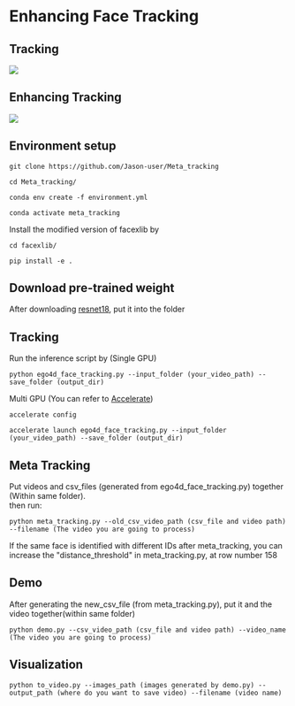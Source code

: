 # Enhancing Face Tracking

## Tracking
![](gif_file/avtdrvnfyh_tracking.gif)

## Enhancing Tracking
![](gif_file/avtdrvnfyh_meta.gif)

## Environment setup
```
git clone https://github.com/Jason-user/Meta_tracking
```
```
cd Meta_tracking/
```
```
conda env create -f environment.yml
```
```
conda activate meta_tracking
```
Install the modified version of facexlib by
```
cd facexlib/
```
```
pip install -e .
```

## Download pre-trained weight
After downloading [resnet18](https://github.com/Jason-user/Meta_tracking/releases), put it into the folder


## Tracking
Run the inference script by (Single GPU)
```
python ego4d_face_tracking.py --input_folder (your_video_path) --save_folder (output_dir)
```
Multi GPU (You can refer to [Accelerate](https://huggingface.co/docs/accelerate/basic_tutorials/notebook))

```
accelerate config
```
```
accelerate launch ego4d_face_tracking.py --input_folder (your_video_path) --save_folder (output_dir)
```

## Meta Tracking
Put videos and csv_files (generated from ego4d_face_tracking.py) together (Within same folder). \
then run:
```
python meta_tracking.py --old_csv_video_path (csv_file and video path) --filename (The video you are going to process)
```

If the same face is identified with different IDs after meta_tracking, you can increase the "distance_threshold" in meta_tracking.py, at row number 158

## Demo
After generating the new_csv_file (from meta_tracking.py), put it and the video together(within same folder)
```
python demo.py --csv_video_path (csv_file and video path) --video_name (The video you are going to process)
```

## Visualization
```
python to_video.py --images_path (images generated by demo.py) --output_path (where do you want to save video) --filename (video name)
```
